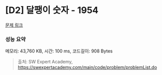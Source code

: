 # [D2] 달팽이 숫자 - 1954 

[문제 링크](https://swexpertacademy.com/main/code/problem/problemDetail.do?contestProbId=AV5PobmqAPoDFAUq) 

### 성능 요약

메모리: 43,760 KB, 시간: 100 ms, 코드길이: 908 Bytes



> 출처: SW Expert Academy, https://swexpertacademy.com/main/code/problem/problemList.do